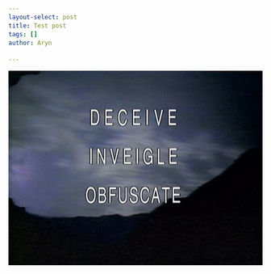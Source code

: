 ```yaml
---
layout-select: post
title: Test post
tags: []
author: Aryn

---
```

![](/uploads/Deceive-inveigle-obfuscate.JPG#wide)